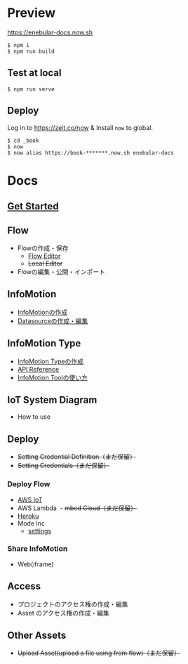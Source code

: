 # Preview

https://enebular-docs.now.sh

```
$ npm i
$ npm run build
```

## Test at local

```
$ npm run serve
```

## Deploy

Log in to https://zeit.co/now & Install `now` to global.

```
$ cd _book
$ now
$ now alias https://book-*******.now.sh enebular-docs
```


# Docs

## [Get Started](GetStarted/index.md)

## Flow

- Flowの作成・保存
  - [Flow Editor](Flow/CreateFlow.md)
  - ~~Local Editor~~
- Flowの編集・公開・インポート

## InfoMotion

- [InfoMotionの作成](InfoMotion/CreateFirstInfoMotion.md)
- [Datasourceの作成・編集](InfoMotion/CreateDataSource.md)

## InfoMotion Type

- [InfoMotion Typeの作成](InfoMotionType/CreateInfoMotionType.md)
- [API Reference](InfoMotionType/APIReference.md)
- [InfoMotion Toolの使い方](InfoMotionType/InfoMotionTool.md)

## IoT System Diagram

- How to use

## Deploy

- ~~Setting Credential Definition（まだ保留）~~
- ~~Setting Credentials（まだ保留）~~

### Deploy Flow

  - [AWS IoT](Deploy/DeployFlow/AWSIoT/index.md)
  - AWS Lambda
  -  ~~mbed Cloud（まだ保留）~~
  - [Heroku](Deploy/DeployFlow/Heroku/index.md)
  - Mode Inc
    - [settings](Deploy/DeployFlow/Mode/Settings.md)

### Share InfoMotion

- Web(iframe)

## Access

- プロジェクトのアクセス権の作成・編集
- Asset のアクセス権の作成・編集

## Other Assets

- ~~Upload Asset(upload a file using from flow)（まだ保留）~~
